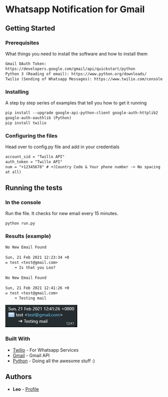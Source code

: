 # Whatsapp Notification for Gmail

## Getting Started

### Prerequisites

What things you need to install the software and how to install them

```
Gmail OAuth Token: https://developers.google.com/gmail/api/quickstart/python
Python 3 (Reading of email): https://www.python.org/downloads/
Twilio (Sending of Whatsapp Messages): https://www.twilio.com/console
```

### Installing

A step by step series of examples that tell you how to get it running

```
pip install --upgrade google-api-python-client google-auth-httplib2 google-auth-oauthlib (Python)
pip install twilio
```

### Configuring the files

Head over to config.py file and add in your credentials

```
account_sid = "Twillo API"
auth_token = "Twillo API"
num = "+12345678" # +(Country Code & Your phone number -> No spacing at all)
```

## Running the tests

### In the console

Run the file. It checks for new email every 15 minutes.

```
python run.py
```

### Results (example)

```
No New Email Found

Sun, 21 Feb 2021 12:23:34 +0
✉️ test <test@gmail.com>
	➜ Is that you Leo?

No New Email Found

Sun, 21 Feb 2021 12:41:26 +0
✉️ test <test@gmail.com>
	➜ Testing mail
```

![Result](testmail.PNG)

### Built With

- [Twilio](http://www.dropwizard.io/1.0.2/docs/) - For Whatsapp Services
- [Gmail](https://maven.apache.org/) - Gmail API
- [Python](https://rometools.github.io/rome/) - Doing all the awesome stuff :)

## Authors

- **Leo** - [Profile](https://github.com/leonlimwf)
